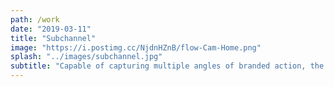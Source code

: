 ```yaml
---
path: /work
date: "2019-03-11"
title: "Subchannel"
image: "https://i.postimg.cc/NjdnHZnB/flow-Cam-Home.png"
splash: "../images/subchannel.jpg"
subtitle: "Capable of capturing multiple angles of branded action, the Flow Cam's smooth GIF output is sure to leave a lasting impression. Paired with instant social sharing, everyone will know about the amazing content they're creating."
---
```

